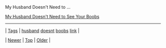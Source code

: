 <!--
title: My Husband Doesn&apos;t Need to See Your Boobs
date: 2020-06-28T15:27:00.336Z
tags: husband, doesnt, boobs, link
-->


My Husband Doesn't Need to ...

[My Husband Doesn't Need to See Your Boobs](http://applesandbandaidsblog.com/2014/06/11/my-husband-doesnt-need-to-see-your-boobs/)

<!--BOTTOM-POST-NAVIGATION-->
---

| [Tags](tags.md) | [husband](tag-husband.md) [doesnt](tag-doesnt.md) [boobs](tag-boobs.md) [link](tag-link.md) |

| [Newer](89923233247.md) | [Top](index.md) | [Older](89952388222.md) |